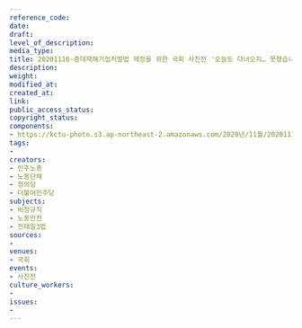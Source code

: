 ```yaml
---
reference_code: 
date: 
draft: 
level_of_description: 
media_type: 
title: 20201116-중대재해기업처벌법 제정을 위한 국회 사진전 '오늘도 다녀오지… 못했습니다'
description: 
weight: 
modified_at: 
created_at: 
link: 
public_access_status: 
copyright_status: 
components:
- https://kctu-photo.s3.ap-northeast-2.amazonaws.com/2020년/11월/20201116-중대재해기업처벌법+제정을+위한+국회+사진전+'오늘도+다녀오지…+못했습니다'/1280_1DX0376.jpg
tags:
- 
creators:
- 민주노총
- 노동단체
- 정의당
- 더불어민주당
subjects:
- 비정규직
- 노동안전
- 전태일3법
sources:
- 
venues:
- 국회
events:
- 사진전
culture_workers:
- 
issues:
- 
---
```

